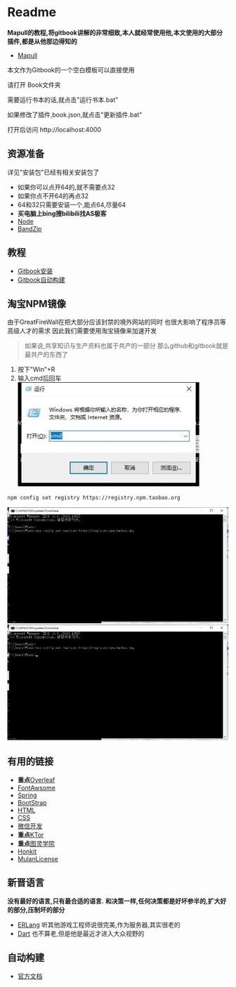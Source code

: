 # Readme

**Mapull的教程,将gitbook讲解的非常细致,本人就经常使用他,本文使用的大部分插件,都是从他那边得知的**
- [Mapull](https://www.mapull.com/gitbook/comscore/custom/plugin/other/math.html)

本文作为Gitbook的一个空白模板可以直接使用

请打开 Book文件夹

需要运行书本的话,就点击"运行书本.bat"

如果修改了插件,book.json,就点击"更新插件.bat"

打开后访问 http://localhost:4000
## 资源准备
详见"安装包"已经有相关安装包了
- 如果你可以点开64的,就不需要点32
- 如果你点不开64的再点32
- 64和32只需要安装一个,能点64,尽量64
- **买电脑上bing搜bilibili找AS极客**
- [Node](https://nodejs.org/dist/latest-v10.x/)
- [BandZip](http://www.bandisoft.com/bandizip/)

## 教程
- [Gitbook安装](https://blog.csdn.net/qq_43528771/article/details/107949010)
- [Gitbook自动构建](https://www.cnblogs.com/phyger/p/14035937.html#Github_Actions_911)

## 淘宝NPM镜像

由于GreatFireWall在把大部分应该封禁的境外网站的同时
也很大影响了程序员等高级人才的需求
因此我们需要使用淘宝镜像来加速开发

> 如果说,共享知识与生产资料也属于共产的一部分
> 那么github和gitbook就是最共产的东西了

1. 按下"Win"+R
2. 输入cmd后回车
![运行](运行.jpg)
```bash
npm config set registry https://registry.npm.taobao.org
```
![CMD-1](CMD-01.jpg)
![CMD-2](CMD-02.jpg)

## 有用的链接
- **重点**[Overleaf](https://www.overleaf.com/)
- [FontAwsome](https://www.runoob.com/font-awesome/fontawesome-reference.html)
- [Spring](https://www.w3cschool.cn/wkspring/)
- [BootStrap](https://www.runoob.com/bootstrap/bootstrap-tutorial.html)
- [HTML](https://www.runoob.com/html/html-tutorial.html)
- [CSS](https://www.runoob.com/css/css-tutorial.html)
- [微信开发](https://daixiang.blog.csdn.net/article/details/91392943)
- **重点**[KTor](https://ktor.kotlincn.net/quickstart/index.html)
- **重点**[图灵学院](https://space.bilibili.com/458147808/video)
- [Honkit](https://github.com/honkit/honkit)
- [MulanLicense](https://license.coscl.org.cn/MulanPSL2/index.html)

## 新晋语言

**没有最好的语言,只有最合适的语言.**
**和决策一样,任何决策都是好坏参半的,扩大好的部分,压制坏的部分**

- [ERLang](https://www.erlang.org/) 听其他游戏工程师说很完美,作为服务器,其实很老的
- [Dart](https://dart.cn/) 也不算老,但是他是最近才进入大众视野的

## 自动构建

- [官方文档](https://docs.github.com/cn/actions/quickstart)
